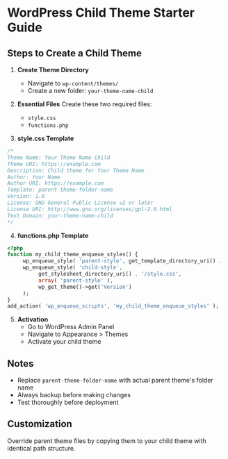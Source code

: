 # WordPress Child Theme Starter Guide

## Steps to Create a Child Theme

1. **Create Theme Directory**

    - Navigate to `wp-content/themes/`
    - Create a new folder: `your-theme-name-child`

2. **Essential Files**
   Create these two required files:

    - `style.css`
    - `functions.php`

3. **style.css Template**

```css
/*
Theme Name: Your Theme Name Child
Theme URI: https://example.com
Description: Child theme for Your Theme Name
Author: Your Name
Author URI: https://example.com
Template: parent-theme-folder-name
Version: 1.0
License: GNU General Public License v2 or later
License URI: http://www.gnu.org/licenses/gpl-2.0.html
Text Domain: your-theme-name-child
*/
```

4. **functions.php Template**

```php
<?php
function my_child_theme_enqueue_styles() {
     wp_enqueue_style( 'parent-style', get_template_directory_uri() . '/style.css' );
     wp_enqueue_style( 'child-style',
          get_stylesheet_directory_uri() . '/style.css',
          array( 'parent-style' ),
          wp_get_theme()->get('Version')
     );
}
add_action( 'wp_enqueue_scripts', 'my_child_theme_enqueue_styles' );
```

5. **Activation**
    - Go to WordPress Admin Panel
    - Navigate to Appearance > Themes
    - Activate your child theme

## Notes

-   Replace `parent-theme-folder-name` with actual parent theme's folder name
-   Always backup before making changes
-   Test thoroughly before deployment

## Customization

Override parent theme files by copying them to your child theme with identical path structure.

